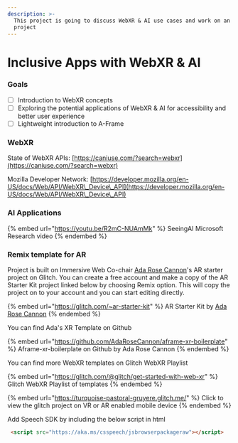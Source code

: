 ```yaml
---
description: >-
  This project is going to discuss WebXR & AI use cases and work on an hands on
  project
---
```


# Inclusive Apps with WebXR & AI

### Goals

* [ ] Introduction to WebXR concepts
* [ ] Exploring the potential applications of WebXR & AI for accessibility and better user experience
* [ ] Lightweight introduction to A-Frame

### WebXR

State of WebXR APIs: [https://caniuse.com/?search=webxr](https://caniuse.com/?search=webxr)

Mozilla Developer Network: [https://developer.mozilla.org/en-US/docs/Web/API/WebXR\_Device\_API](https://developer.mozilla.org/en-US/docs/Web/API/WebXR\_Device\_API)

### AI Applications

{% embed url="https://youtu.be/R2mC-NUAmMk" %}
SeeingAI Microsoft Research video
{% endembed %}

### Remix template for AR&#x20;

Project is built on Immersive Web Co-chair [Ada Rose Cannon](https://twitter.com/AdaRoseCannon)'s AR starter project on Glitch. You can create a free account and make a copy of the AR Starter Kit project linked below by choosing Remix option. This will copy the project on to your account and you can start editing directly.&#x20;

{% embed url="https://glitch.com/~ar-starter-kit" %}
AR Starter Kit by [Ada Rose Cannon](https://glitch.com/@adarosecannon)
{% endembed %}

You can find Ada's XR Template on Github

{% embed url="https://github.com/AdaRoseCannon/aframe-xr-boilerplate" %}
Aframe-xr-boilerplate on Github by Ada Rose Cannon
{% endembed %}

You can find more WebXR templates on Glitch WebXR Playlist

{% embed url="https://glitch.com/@glitch/get-started-with-web-xr" %}
Glitch WebXR Playlist of templates
{% endembed %}

{% embed url="https://turquoise-pastoral-gruyere.glitch.me/" %}
Click to view the glitch project on VR or AR enabled mobile device
{% endembed %}

Add Speech SDK by including the below script in html

```html
 <script src="https://aka.ms/csspeech/jsbrowserpackageraw"></script>
```
